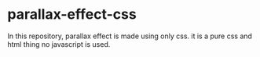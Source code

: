 # parallax-effect-css
In this repository, parallax effect is made using only css. it is a pure css and html thing no javascript is used. 
